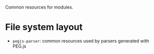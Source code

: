 Common resources for modules.

# File system layout

* `pegjs-parser`: common resources used by parsers generated with PEG.js
